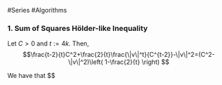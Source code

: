 #Series #Algorithms 

### 1. Sum of Squares Hölder-like Inequality
Let $C>0$ and $t:= 4k$. Then, $$\frac{t-2}{t}C^2+\frac{2}{t}\frac{\|v\|^t}{C^{t-2}}-\|v\|^2=(C^2-\|v\|^2)\left( 1-\frac{2}{t} \right) $$

We have that $$